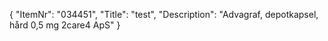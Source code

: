 {
  "ItemNr": "034451",
  "Title": "test",
  "Description": "Advagraf, depotkapsel, hård 0,5 mg 2care4 ApS"
}